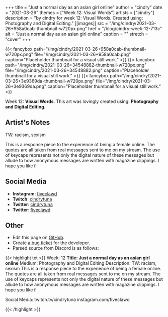 +++
title =       "Just a normal day as an asian girl online"
author =      "cindry"
date =        "2021-03-26"
themes =      ["Week 12: Visual Words"]
artists =     ["cindry"]
description = "by cindry for week 12: Visual Words. Created using: Photography and Digital Editing."
[[images]]
      src = "/img/cindry/2021-03-26+958a0cab-thumbnail-w720px.png"
      href = "/blog/cindry-week-12-713c"
      alt = "Just a normal day as an asian girl online"
      caption = ""
      stretch = "cover"
+++

{{< fancybox path="/img/cindry/2021-03-26+958a0cab-thumbnail-w720px.png" file="/img/cindry/2021-03-26+958a0cab.png" caption="Placeholder thumbnail for a visual still work." >}}
{{< fancybox path="/img/cindry/2021-03-26+34548882-thumbnail-w720px.png" file="/img/cindry/2021-03-26+34548882.png" caption="Placeholder thumbnail for a visual still work." >}}
{{< fancybox path="/img/cindry/2021-03-26+3e9369da-thumbnail-w720px.png" file="/img/cindry/2021-03-26+3e9369da.png" caption="Placeholder thumbnail for a visual still work." >}}


Week 12: **Visual Words**. This art was lovingly created using: **Photography and Digital Editing**.

## Artist's Notes

TW: racism, sexism

This is a response piece to the experience of being a female online. The quotes are all taken from real messages sent to me on my stream. The use of keycaps represents not only the digital nature of these messages but allude to how anonymous messages are written with magazine clippings. I hope you like i!

## Social Media

- **Instagram**: <a href='https://instagram.com/fiveclawd' target='_blank'>fiveclawd</a>
- **Twitch**: <a href='https://twitch.tv/cindrytuna' target='_blank'>cindrytuna</a>
- **Twitter**: <a href='https://twitter.com/cindrytuna' target='_blank'>cindrytuna</a>
- **Twitter**: <a href='https://twitter.com/fiveclawd' target='_blank'>fiveclawd</a>

## Other

- Edit this page on [GitHub](https://github.com/teaminkling/web-refresh/edit/main/content/blog/cindry-week-12-713c.md).
- Create [a bug ticket](https://github.com/teaminkling/web-refresh/issues/new?assignees=&labels=bug&template=problem-report.md&title=) for the developer.
- Parsed source from Discord is as follows:

{{< highlight txt >}}
Week: 12
**Title: Just a normal day as an asian girl online**
Medium: Photography and Digital Editing
Description:
TW: racism, sexism
This is a response piece to the experience of being a female online. The quotes are all taken from real messages sent to me on my stream. The use of keycaps represents not only the digital nature of these messages but allude to how anonymous messages are written with magazine clippings. I hope you like i! 

Social Media: twitch.tv/cindrytuna
instagram.com/fiveclawd






{{< /highlight >}}